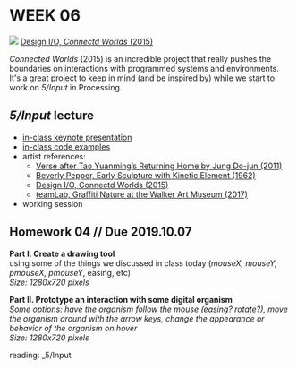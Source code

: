 # WEEK 06 

![](https://images.squarespace-cdn.com/content/v1/5cbf8f0193a632511c1c284c/1559669871160-IG5EO3L82KYIFCXDCE6E/ke17ZwdGBToddI8pDm48kGsXLeFZA_fbOWR66bVwPS8UqsxRUqqbr1mOJYKfIPR7LoDQ9mXPOjoJoqy81S2I8N_N4V1vUb5AoIIIbLZhVYy7Mythp_T-mtop-vrsUOmeInPi9iDjx9w8K4ZfjXt2djuwHHdpR1xBvwFIvx3135yc7df7WoDrc-ogrbubhn6fW07ycm2Trb21kYhaLJjddA/DesignIO_ConnectedWorlds_08.jpg?format=1500w)
[Design I/O, _Connectd Worlds_ (2015)](http://design-io.com/projects/ConnectedWorlds/)  

_Connected Worlds_ (2015) is an incredible project that really pushes the boundaries on interactions with programmed systems and environments.  It's a great project to keep in mind (and be inspired by) while we start to work on _5/Input_ in Processing.

## _5/Input_ lecture
- [in-class keynote presentation](https://github.com/johnbcarpenter/USC_IML288/blob/master/PDF/20180924_INPUT.pdf)  
- [in-class code examples](https://github.com/johnbcarpenter/USC_IML288/tree/master/CODE/WEEK06)
- artist references:
  - [Verse after Tao Yuanming’s Returning Home by Jung Do-jun (2011)](http://portlandartmuseum.us/mwebcgi/mweb.exe?request=record;id=20252;type=701)  
  - [Beverly Pepper, Early Sculpture with Kinetic Element (1962)](https://www.artsy.net/article/artsy-editorial-11-female-minimalists-you-should-know)  
  - [Design I/O, Connectd Worlds (2015)](http://design-io.com/projects/ConnectedWorlds/)  
  - [teamLab, Graffiti Nature at the Walker Art Museum (2017)](https://walkerart.org/press-releases/2017/virtual-ecosystems-dissolve-boundaries-betwee)  
- working session  

## Homework 04 // Due 2019.10.07
**Part I. Create a drawing tool**  
using some of the things we discussed in class today (_mouseX, mouseY, pmouseX, pmouseY_, easing, etc)      
_Size: 1280x720 pixels_   

**Part II. Prototype an interaction with some digital organism**  
_Some options: have the organism follow the mouse (easing? rotate?), move the organism around with the arrow keys, change the appearance or behavior of the organism on hover_  
_Size: 1280x720 pixels_   

reading: _5/Input 
